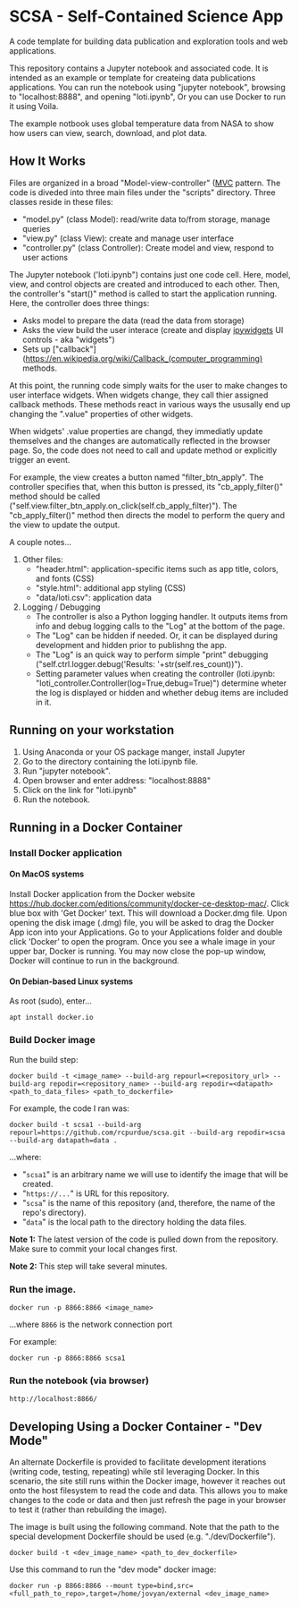 # SCSA - Self-Contained Science App
A code template for building data publication and exploration tools and web applications.

This repository contains a Jupyter notebook and associated code. It is intended as an example or template for createing data publications applications. You can run the notebook using "jupyter notebook", browsing to "localhost:8888", and opening "loti.ipynb", Or you can use Docker to run it using Voila.

The example notbook uses global temperature data from NASA to show how users can view, search, download, and plot data.

## How It Works

Files are organized in a broad "Model-view-controller" ([MVC](https://en.wikipedia.org/wiki/Model%E2%80%93view%E2%80%93controller) pattern. The code is diveded into three main files under the "scripts" directory. Three classes reside in these files:

- "model.py" (class Model): read/write data to/from storage, manage queries
- "view.py" (class View): create and manage user interface
- "controller.py" (class Controller): Create model and view, respond to user actions

The Jupyter notebook ('loti.ipynb") contains just one code cell. Here, model, view, and control objects are created and introduced to each other. Then, the controller's "start()" method is called to start the application running. Here, the controller does three things:

- Asks model to prepare the data (read the data from storage)
- Asks the view build the user interace (create and display [ipywidgets](https://ipywidgets.readthedocs.io/en/stable/) UI controls - aka "widgets")
- Sets up ["callback"](https://en.wikipedia.org/wiki/Callback_(computer_programming) methods.

At this point, the running code simply waits for the user to make changes to user interface widgets. When widgets change, they call thier assigned callback methods. These methods react in various ways the ususally end up changing the ".value" properties of other widgets.

When widgets' .value properties are changd, they immediatly update themselves and the changes are automatically reflected in the browser page. So, the code does not need to call and update method or explicitly trigger an event.

For example, the view creates a button named "filter_btn_apply". The controller specifies that, when this button is pressed, its "cb_apply_filter()" method should be called ("self.view.filter_btn_apply.on_click(self.cb_apply_filter)"). The "cb_apply_filter()" method then directs the model to perform the query and the view to update the output.

A couple notes...

1. Other files:
    - "header.html": application-specific items such as app title, colors, and fonts (CSS)
    - "style.html": additional app styling (CSS)
    - "data/loti.csv": application data
2. Logging / Debugging
    - The controller is also a Python logging handler. It outputs items from info and debug logging calls to the "Log" at the bottom of the page.
    - The "Log" can be hidden if needed. Or, it can be displayed during development and hidden prior to publishng the app.
    - The "Log" is an quick way to perform simple "print" debugging ("self.ctrl.logger.debug('Results: '+str(self.res_count))").
    - Setting parameter values when creating the controller (loti.ipynb: "loti_controller.Controller(log=True,debug=True)") determine wheter the log is displayed or hidden and whether debug items are included in it.



## Running on your workstation

1. Using Anaconda or your OS package manger, install Jupyter
2. Go to the directory containing the loti.ipynb file.
3. Run "jupyter notebook".
4. Open browser and enter address: "localhost:8888"
5. Click on the link for "loti.ipynb"
6. Run the notebook.

## Running in a Docker Container

### Install Docker application

#### On MacOS systems
Install Docker application from the Docker website https://hub.docker.com/editions/community/docker-ce-desktop-mac/. Click blue box with 'Get Docker' text. This will download a Docker.dmg file. Upon opening the disk image (.dmg) file, you will be asked to drag the Docker App icon into your Applications.
Go to your Applications folder and double click 'Docker' to open the program. Once you see a whale image in your upper bar, Docker is running. You may now close the pop-up window, Docker will continue to run in the background.

#### On Debian-based Linux systems
As root (sudo), enter...
```
apt install docker.io
```

### Build Docker image

Run the build step:

```
docker build -t <image_name> --build-arg repourl=<repository_url> --build-arg repodir=<repository_name> --build-arg repodir=<datapath> <path_to_data_files> <path_to_dockerfile>
```

For example, the code I ran was:

```
docker build -t scsa1 --build-arg repourl=https://github.com/rcpurdue/scsa.git --build-arg repodir=scsa --build-arg datapath=data .
```
...where:

 -  "`scsa1`" is an arbitrary name we will use to identify the image that will be created.
 -  "`https://...`" is URL for this repository.
 -  "`scsa`" is the name of this repository (and, therefore, the name of the repo's directory).
 -  "`data`" is the local path to the directory holding the data files.

**Note 1:** The latest version of the code is pulled down from the repository. Make sure to commit your local changes first.

**Note 2:** This step will take several minutes.

### Run the image.
```
docker run -p 8866:8866 <image_name>
```

...where `8866` is the network connection port

For example:

```
docker run -p 8866:8866 scsa1

```

### Run the notebook (via browser)

```
http://localhost:8866/
```

## Developing Using a Docker Container - "Dev Mode"

An alternate Dockerfile is provided to facilitate development iterations (writing code, testing, repeating) while stil leveraging Docker.
In this scenario, the site still runs within the Docker image, however it reaches out onto the host filesystem to read the code and data.
This allows you to make changes to the code or data and then just refresh the page in your browser to test it (rather than rebuilding the image).

The image is built using the following command. Note that the path to the special development Dockerfile should be used (e.g. "./dev/Dockerfile").

```
docker build -t <dev_image_name> <path_to_dev_dockerfile>
```

Use this command to run the "dev mode" docker image:

```
docker run -p 8866:8866 --mount type=bind,src=<full_path_to_repo>,target=/home/jovyan/external <dev_image_name>
```




